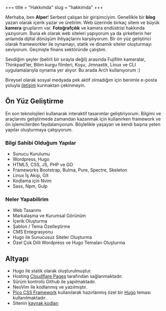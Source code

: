+++
title = "Hakkımda"
slug = "hakkimda"
+++

Merhaba, ben **Alper**! Serbest çalışan bir girişimciyim. Genellikle bir **blog** yazarı olarak içerik yazar ve üretirim. Web üzerinde birkaç sitem ve büyük **kamera** gruplarım var. **Fotoğrafçılık** ve kamera endüstrisi hakkında yazıyorum. Buna ek olarak web siteleri yapıyorum ya da şirketlerin her anlamda dijital dönüşüm ihtiyaçlarını karşılıyorum. Bir ön yüz geliştirici olarak frameworkler ile oynamayı, statik ve dinamik siteler oluşturmayı seviyorum. Geçmişte finans sektöründe çalıştım.

Sevdiğim şeyler (belirli bir sırayla değil) arasında Fujifilm kameralar, Thinkpad'ler, Bilim kurgu filmleri, Koşu, Jimnastik, Linux ve CLI uygulamalarıyla oynama yer alıyor. Bu arada Arch kullanıyorum :)

Bireysel olarak sosyal medyada pek aktif olmadığım için benimle e-posta yoluyla [iletişim](/iletisim) kurmaktan çekinmeyin.

## Ön Yüz Geliştirme

En son teknolojileri kullanarak interaktif tasarımlar geliştiriyorum. Bilgimi ve araçlarımı geliştirmede zamandan kazanmak için kullanırken framework ve ön işlemcilerden faydalanıyorum. Böylelikle yaşayan ve kendi başına yeten yapılar oluşturmaya çalışıyorum.

### Bilgi Sahibi Olduğum Yapılar

- Sunucu Kurulumu
- Wordpress, Hugo
- HTML5, CSS, JS, PHP ve GO
- Frameworks Bootstrap, Bulma, Pure, Spectre, Skeleton
- Linux İş Akışı, Git
- Kodlama için Nvim
- Sass, Npm, Gulp

### Neler Yapabilirim

- Web Tasarımı
- Markalaşma ve Kurumsal Görünüm
- İçerik Oluşturma
- Şablon / Tema Özelleştirme
- CMS Entegrasyonu
- Hugo ile Sunucusuz Siteler Oluşturma
- Özel Çok Dilli Wordpress ve Hugo Temaları Oluşturma

Altyapı
---------

* Hugo ile statik olarak oluşturulmuştur.
* Hosting [Cloudflare Pages](https://pages.cloudflare.com) tarafından sağlanmaktadır.
* Sürüm kontrolü Github ile yapılmaktadır.
* NeoVim ile kodlanmış ve yazılmıştır.
* [Pico CSS Framework](https://picocss.com/) kullanılarak hazırlanmış özel bir [Hugo](https://gohugo.io/) teması kullanılmaktadır.
* Sitenin [kaynak kodları](https://github.com/eorus/alperorus)
